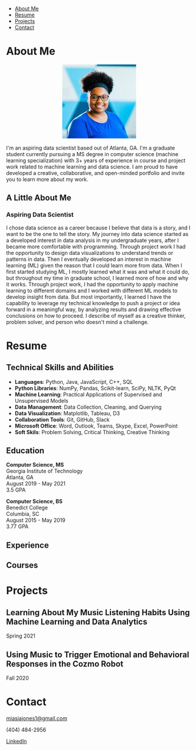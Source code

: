 - [About Me](#about-me)
- [Resume](#resume)
- [Projects](#projects)
- [Contact](#contact)

# About Me

<p align="center">
  <img src="images/download.jpg" />
</p>

I'm an aspiring data scientist based out of Atlanta, GA. I'm a graduate student currently pursuing a MS degree in computer science (machine learning specialization) with 3+ years of experience in course and project work related to machine learning and data science. I am proud to have developed a creative, collaborative, and open-minded portfolio and invite you to learn more about my work.

## A Little About Me <!-- omit in toc -->

### Aspiring Data Scientist <!-- omit in toc -->

I chose data science as a career because I believe that data is a story, and I want to be the one to tell the story. My journey into data science started as a developed interest in data analysis in my undergraduate years, after I became more comfortable with programming. Through project work I had the opportunity to design data visualizations to understand trends or patterns in data. Then I eventually developed an interest in machine learning (ML) given the reason that I could learn more from data. When I first started studying ML, I mostly learned what it was and what it could do, but throughout my time in graduate school, I learned more of how and why it works. Through project work, I had the opportunity to apply machine learning to different domains and I worked with different ML models to develop insight from data. But most importantly, I learned I have the capability to leverage my technical knowledge to push a project or idea forward in a meaningful way, by analyzing results and drawing effective conclusions on how to proceed. I describe of myself as a creative thinker, problem solver, and person who doesn't mind a challenge.

# Resume
## Technical Skills and Abilities <!-- omit in toc -->
- **Languages**: ​Python, Java, JavaScript, C++, SQL
- **Python Libraries**: ​NumPy, Pandas, Scikit-learn, SciPy, NLTK, PyQt
- **Machine Learning**: Practical Applications of Supervised and Unsupervised Models
- **Data Management**: ​Data Collection, Cleaning, and Querying
- **Data Visualization**: ​Matplotlib, Tableau, D3
- **Collaboration Tools**: ​Git, GitHub, Slack
- **Microsoft Office**: ​Word, Outlook, Teams, Skype, Excel, PowerPoint
- **Soft Skils**: ​Problem Solving, Critical Thinking, Creative Thinking

## Education <!-- omit in toc -->
**Computer Science, MS** <br />
Georgia Institute of Technology <br />
Atlanta, GA <br />
August 2019 - May 2021 <br />
3.5 GPA

**Computer Science, BS** <br />
Benedict College <br />
Columbia, SC <br />
August 2015 - May 2019 <br />
3.77 GPA
## Experience <!-- omit in toc -->
## Courses <!-- omit in toc -->

# Projects
## Learning About My Music Listening Habits Using Machine Learning and Data Analytics <!-- omit in toc -->
Spring 2021

## Using Music to Trigger Emotional and Behavioral Responses in the Cozmo Robot <!-- omit in toc -->
Fall 2020


# Contact

miasiajones1@gmail.com

(404) 484-2956

[LinkedIn](https://www.linkedin.com/in/miasia-jones/)
